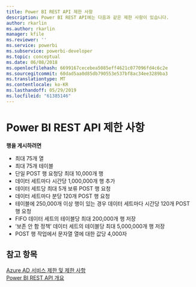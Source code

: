 ```yaml
---
title: Power BI REST API 제한 사항
description: Power BI REST API에는 다음과 같은 제한 사항이 있습니다.
author: rkarlin
ms.author: rkarlin
manager: kfile
ms.reviewer: ''
ms.service: powerbi
ms.subservice: powerbi-developer
ms.topic: conceptual
ms.date: 06/08/2018
ms.openlocfilehash: 6699167cecebea5085eff4621c077096fd4c6c2e
ms.sourcegitcommit: 60dad5aa0d85db790553e537bf8ac34ee3289ba3
ms.translationtype: MT
ms.contentlocale: ko-KR
ms.lasthandoff: 05/29/2019
ms.locfileid: "61385146"
---
```

# <a name="power-bi-rest-api-limitations"></a>Power BI REST API 제한 사항  
  
**행을 게시하려면**
  
* 최대 75개 열
* 최대 75개 테이블
* 단일 POST 행 요청당 최대 10,000개 행  
* 데이터 세트마다 시간당 1,000,000개 행 추가  
* 데이터 세트당 최대 5개 보류 POST 행 요청  
* 데이터 세트마다 분당 120개 POST 행 요청
* 테이블에 250,000개 이상 행이 있는 경우 데이터 세트마다 시간당 120개 POST 행 요청
* FIFO 데이터 세트의 테이블당 최대 200,000개 행 저장
* ‘보존 안 함 정책’ 데이터 세트의 테이블당 최대 5,000,000개 행 저장  
* POST 행 작업에서 문자열 열에 대한 값당 4,000자
  
## <a name="see-also"></a>참고 항목

[Azure AD 서비스 제한 및 제한 사항](https://docs.microsoft.com/azure/active-directory/active-directory-service-limits-restrictions)   
[Power BI REST API 개요](https://docs.microsoft.com/rest/api/power-bi/)